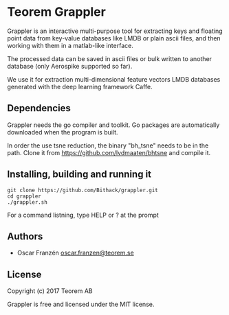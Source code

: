 # Teorem Grappler

Grappler is an interactive multi-purpose tool for extracting keys and floating point data from key-value databases like LMDB or plain ascii files, and then working with them in a matlab-like interface.

The processed data can be saved in ascii files or bulk written to another database (only Aerospike supported so far).

We use it for extraction multi-dimensional feature vectors LMDB databases generated with the deep learning framework Caffe.

## Dependencies

Grappler needs the go compiler and toolkit. Go packages are automatically downloaded when the program is built.

In order the use tsne reduction, the binary "bh_tsne" needs to be in the path. Clone it from https://github.com/lvdmaaten/bhtsne and compile it.

## Installing, building and running it

    git clone https://github.com/Bithack/grappler.git
    cd grappler
    ./grappler.sh

For a command listning, type HELP or ? at the prompt

## Authors

* Oscar Franzén <oscar.franzen@teorem.se>

## License

Copyright (c) 2017 Teorem AB

Grappler is free and licensed under the MIT license.
